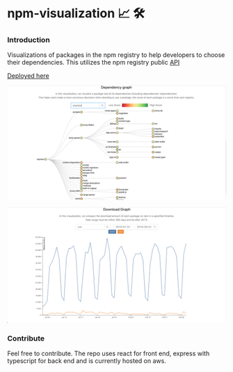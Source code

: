 # npm-visualization 📈 🛠️

### Introduction
Visualizations of packages in the npm registry to help developers to choose their dependencies. This utilizes the npm registry public
[API](https://github.com/npm/registry)

[Deployed here](http://npm.tools/)

![](ex1.png)

![](ex2.png)


### Contribute
Feel free to contribute. The repo uses react for front end, express with typescript for back end and is currently hosted on aws.
